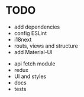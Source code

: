 # TODO
 + add dependencies
 + config ESLint
 + i18next
 + routs, views and structure
 + add Material-UI
 - api fetch module
 - redux
 - UI and styles
 - docs
 - tests